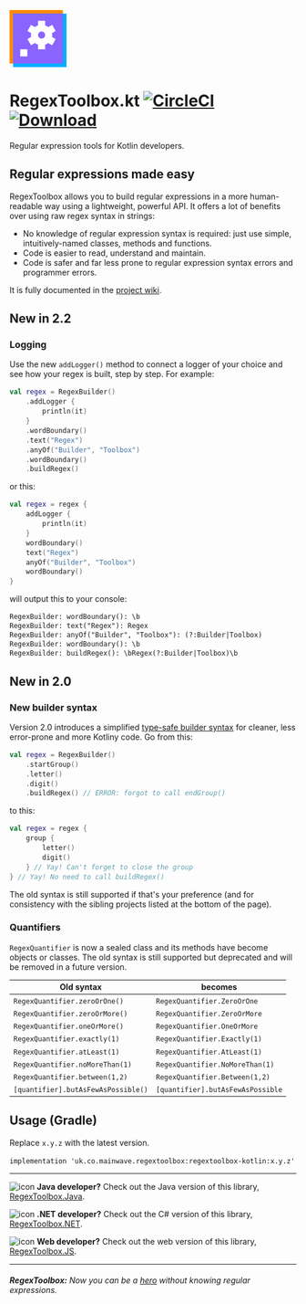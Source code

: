 ![icon](artwork/RegexToolbox-icon-100.png)
# RegexToolbox.kt [![CircleCI](https://circleci.com/gh/markwhitaker/RegexToolbox.kt.svg?style=shield)](https://circleci.com/gh/markwhitaker/RegexToolbox.kt) [![Download](https://api.bintray.com/packages/markwhitaker/Maven/regextoolbox-kotlin/images/download.svg) ](https://bintray.com/markwhitaker/Maven/regextoolbox-kotlin/_latestVersion)

Regular expression tools for Kotlin developers.

## Regular expressions made easy

RegexToolbox allows you to build regular expressions in a more human-readable way using a lightweight, powerful API.
It offers a lot of benefits over using raw regex syntax in strings:

 - No knowledge of regular expression syntax is required: just use simple, intuitively-named classes, methods and functions.
 - Code is easier to read, understand and maintain.
 - Code is safer and far less prone to regular expression syntax errors and programmer errors.

It is fully documented in the [project wiki](https://github.com/markwhitaker/RegexToolbox.kt/wiki).

## New in 2.2

### Logging

Use the new `addLogger()` method to connect a logger of your choice and see how your regex is built, step by step. For example:

```kotlin
val regex = RegexBuilder()
    .addLogger {
        println(it)
    }
    .wordBoundary()
    .text("Regex")
    .anyOf("Builder", "Toolbox")
    .wordBoundary()
    .buildRegex()
```

or this:

```kotlin
val regex = regex {
    addLogger {
        println(it)
    }
    wordBoundary()
    text("Regex")
    anyOf("Builder", "Toolbox")
    wordBoundary()
}
```

will output this to your console:

```text
RegexBuilder: wordBoundary(): \b
RegexBuilder: text("Regex"): Regex
RegexBuilder: anyOf("Builder", "Toolbox"): (?:Builder|Toolbox)
RegexBuilder: wordBoundary(): \b
RegexBuilder: buildRegex(): \bRegex(?:Builder|Toolbox)\b
```

## New in 2.0

### New builder syntax

Version 2.0 introduces a simplified [type-safe builder syntax](https://kotlinlang.org/docs/reference/type-safe-builders.html) for cleaner, less error-prone and more Kotliny code. Go from this:

```kotlin
val regex = RegexBuilder()
    .startGroup()
    .letter()
    .digit()
    .buildRegex() // ERROR: forgot to call endGroup()
```

to this:

```kotlin
val regex = regex {
    group {
        letter()
        digit()
    } // Yay! Can't forget to close the group
} // Yay! No need to call buildRegex()
```

The old syntax is still supported if that's your preference (and for consistency with the sibling projects listed at the bottom of the page).

### Quantifiers

`RegexQuantifier` is now a sealed class and its methods have become objects or classes. The old syntax is still supported but deprecated and will be removed in a future version.

|Old syntax|becomes|
|---|---|
|`RegexQuantifier.zeroOrOne()`|`RegexQuantifier.ZeroOrOne`|
|`RegexQuantifier.zeroOrMore()`|`RegexQuantifier.ZeroOrMore`|
|`RegexQuantifier.oneOrMore()`|`RegexQuantifier.OneOrMore`|
|`RegexQuantifier.exactly(1)`|`RegexQuantifier.Exactly(1)`|
|`RegexQuantifier.atLeast(1)`|`RegexQuantifier.AtLeast(1)`|
|`RegexQuantifier.noMoreThan(1)`|`RegexQuantifier.NoMoreThan(1)`|
|`RegexQuantifier.between(1,2)`|`RegexQuantifier.Between(1,2)`|
|`[quantifier].butAsFewAsPossible()`|`[quantifier].butAsFewAsPossible`|

## Usage (Gradle)

Replace `x.y.z` with the latest version.

```implementation 'uk.co.mainwave.regextoolbox:regextoolbox-kotlin:x.y.z'```

---
![icon](https://raw.githubusercontent.com/markwhitaker/RegexToolbox.Java/master/artwork/RegexToolbox-icon-32.png) **Java developer?** Check out the Java version of this library, [RegexToolbox.Java](https://github.com/markwhitaker/RegexToolbox.Java).

![icon](https://raw.githubusercontent.com/markwhitaker/RegexToolbox.NET/master/Artwork/RegexToolbox-icon-32.png) **.NET developer?** Check out the C# version of this library, [RegexToolbox.NET](https://github.com/markwhitaker/RegexToolbox.NET).

![icon](https://raw.githubusercontent.com/markwhitaker/RegexToolbox.JS/master/artwork/RegexToolbox-icon-32.png) **Web developer?** Check out the web version of this library, [RegexToolbox.JS](https://github.com/markwhitaker/RegexToolbox.JS).

---
###### **RegexToolbox:** Now you can be a [hero](https://xkcd.com/208/) without knowing regular expressions.
